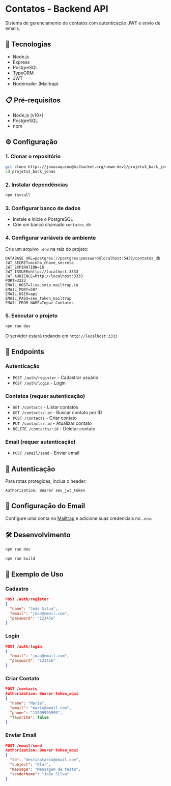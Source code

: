 # Contatos - Backend API

Sistema de gerenciamento de contatos com autenticação JWT e envio de emails.

## 🚀 Tecnologias

- Node.js
- Express
- PostgreSQL
- TypeORM
- JWT
- Nodemailer (Mailtrap)

## 📋 Pré-requisitos

- Node.js (v16+)
- PostgreSQL
- npm 

## ⚙️ Configuração

### 1. Clonar o repositório
```bash
git clone https://jonasaquino@bitbucket.org/newm-dev1/projeto3_back_jonas.git
cd projeto3_back_jonas
```

### 2. Instalar dependências
```bash
npm install
```

### 3. Configurar banco de dados
- Instale e inicie o PostgreSQL
- Crie um banco chamado `contatos_db`

### 4. Configurar variáveis de ambiente
Crie um arquivo `.env` na raiz do projeto:

```env
DATABASE_URL=postgres://postgres:password@localhost:5432/contatos_db
JWT_SECRET=minha_chave_secreta
JWT_EXPIRATION=1h
JWT_ISSUER=http://localhost:3333
JWT_AUDIENCE=http://localhost:3333
PORT=3333
EMAIL_HOST=live.smtp.mailtrap.io
EMAIL_PORT=587
EMAIL_USER=api
EMAIL_PASS=seu_token_mailtrap
EMAIL_FROM_NAME=Topaz Contatos
```

### 5. Executar o projeto
```bash
npm run dev
```

O servidor estará rodando em `http://localhost:3333`


## 📡 Endpoints

### Autenticação
- `POST /auth/register` - Cadastrar usuário
- `POST /auth/login` - Login

### Contatos (requer autenticação)
- `GET /contacts` - Listar contatos
- `GET /contacts/:id` - Buscar contato por ID  
- `POST /contacts` - Criar contato
- `PUT /contacts/:id` - Atualizar contato
- `DELETE /contacts/:id` - Deletar contato

### Email (requer autenticação)
- `POST /email/send` - Enviar email

## 🔐 Autenticação

Para rotas protegidas, inclua o header:
```
Authorization: Bearer seu_jwt_token
```

## 📧 Configuração do Email

Configure uma conta no [Mailtrap](https://mailtrap.io) e adicione suas credenciais no `.env`.

## 🛠️ Desenvolvimento

```bash
npm run dev

npm run build
```

## 📝 Exemplo de Uso

### Cadastro
```json
POST /auth/register
{
  "name": "João Silva",
  "email": "joao@email.com", 
  "password": "123456"
}
```

### Login
```json
POST /auth/login
{
  "email": "joao@email.com",
  "password": "123456"
}
```

### Criar Contato
```json
POST /contacts
Authorization: Bearer token_aqui
{
  "name": "Maria",
  "email": "maria@email.com",
  "phone": "11999999999",
  "favorite": false
}
```

### Enviar Email
```json
POST /email/send
Authorization: Bearer token_aqui
{
  "to": "destinatario@email.com",
  "subject": "Olá!",
  "message": "Mensagem de teste",
  "senderName": "João Silva"
}
```
